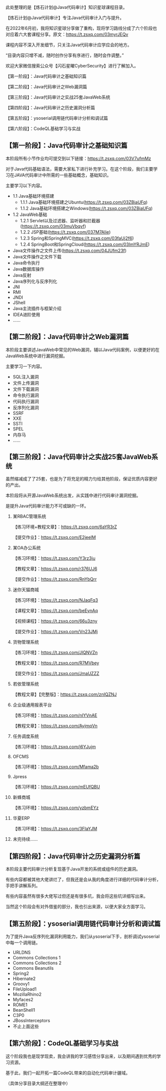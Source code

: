此处整理的是【炼石计划@Java代码审计】知识星球课程目录。

【炼石计划@Java代码审计】专注Java代码审计入门与提升。

在2022年6月初，我将知识星球分享做了重构，现将学习路线分成了六个阶段也对应着六大套课程分享。原文：https://t.zsxq.com/03myrJEQv

课程内容不深入开发细节，只关注Java代码审计应学应会的地方。

“目录内容只增不减，随时创作分享有序进行，随时会作调整。”

欢迎大家微信搜索公众号【闪石星曜CyberSecurity】进行了解加入。



【第一阶段】：Java代码审计之基础知识篇

【第二阶段】：Java代码审计之Web漏洞篇

【第三阶段】：Java代码审计之实战25套JavaWeb系统

【第四阶段】：Java代码审计之历史漏洞分析篇

【第五阶段】：ysoserial调用链代码审计分析和调试篇

【第六阶段】：CodeQL基础学习与实战





## 【第一阶段】：Java代码审计之基础知识篇


本阶段所有小节作业均可提交到以下链接：https://t.zsxq.com/03V7ufmMz

对于Java代码基础语法，需要大家私下进行补充学习。在这个阶段，我们主要学习在JAVA代码审计中所需的一些基础概念，基础知识。

主要学习以下内容。

- 1.1 Java基础环境搭建
  - 1.1.1 Java基础环境搭建之Ubuntu(https://t.zsxq.com/03ZBiaUFq)
  - 1.1.2 Java基础环境搭建之Windows(https://t.zsxq.com/03ZBiaUFq)
- 1.2 JavaWeb基础
  - 1.2.1 Servlet以及过滤器、监听器和拦截器(https://t.zsxq.com/03muVbqvf)
  - 1.2.2 JSP基础(https://t.zsxq.com/037M7AIie)
  - 1.2.3 Spring和SpringMVC(https://t.zsxq.com/03faUj2f6)
  - 1.2.4 SpringBoot和SpringCloud(https://t.zsxq.com/03ImYRJmE)
- Java文件操作之文件上传(https://t.zsxq.com/04JUfm23f)
- Java文件操作之文件下载
- Java命令执行
- Java数据库操作
- Java反射
- Java序列化与反序列化
- JNI
- RMI
- JNDI
- JShell
- Java主流插件与框架介绍
- IDEA进阶使用
- ......



## 【第二阶段】：Java代码审计之Web漏洞篇

本阶段主要讲述JavaWeb中常见的Web漏洞，辅以Java代码案例，以便更好的在JavaWeb系统中进行漏洞挖掘。

主要学习一下内容。

- SQL注入漏洞
- 文件上传漏洞
- 文件下载漏洞
- 命令执行漏洞
- 代码执行漏洞
- 反序列化漏洞
- SSRF
- XXE
- SSTI
- SPEL
- 内存马
- ......



## 【第三阶段】：Java代码审计之实战25套JavaWeb系统

虽然缩减成了了25套，也是为了将充足的精力匀给其他阶段，保证优质内容更好的产出。

本阶段将从开源JavaWeb系统出发，从实践中进行代码审计漏洞挖掘。

是提升Java代码审计能力不可或缺的一环。

1. 某RBAC管理系统

   【练习环境+教程文章】：https://t.zsxq.com/6aYR3rZ

   【提交作业】：https://t.zsxq.com/E2jeeIM

2. 某OA办公系统

   【练习环境】：https://t.zsxq.com/Y3rz3ju

   【教程文章】：https://t.zsxq.com/r376UJ6

   【提交作业】：https://t.zsxq.com/RnYbQrr

3. 迷你天猫商城

   【练习环境】：https://t.zsxq.com/NJaqFq3

   【课程文章】：https://t.zsxq.com/beEynAq

   【视频课程】：https://t.zsxq.com/66u3zny

   【提交作业】：https://t.zsxq.com/Vn23JMj

4. 货物管理系统

   【练习环境】：https://t.zsxq.com/JIQNVZn

   【教程文章】：https://t.zsxq.com/R7MVbey

   【提交作业】：https://t.zsxq.com/JmaUZZZ

5. 若依管理系统

   【教程文章】【完整版】：https://t.zsxq.com/znIQZNJ

6. 企业级通用报表平台

   【练习环境】：https://t.zsxq.com/nIYVnAE

   【教程文章】：https://t.zsxq.com/AyjmqVn

7. 任务调度系统

   【练习环境】：https://t.zsxq.com/j6YJujm

8. OFCMS

   【练习环境】：https://t.zsxq.com/Mfama2b

9. Jpress

   【练习环境】：https://t.zsxq.com/mEUfQBU

10. 新蜂商城

    【练习环境】：https://t.zsxq.com/yzbmEYz

11. 华夏ERP

    【练习环境】：https://t.zsxq.com/3FIaYJM

12. 未完待续......



## 【第四阶段】：Java代码审计之历史漏洞分析篇

本阶段主要代码审计分析复现基于Java开发的系统或组件的历史漏洞。

有些内容都被其他大佬讲烂了，但我还是会从我的角度进行详细的代码审计分析，手把手讲解系列。

有些内容虽然有很多大佬写过但还是有很多坑，我会将这些坑详细写出来。

当然这个阶段会有对外借鉴的部分，我也引出来源，以便大家全方面学习。





## 【第五阶段】：ysoserial调用链代码审计分析和调试篇

为了提升Java反序列化漏洞利用能力，我们从ysoserial下手，剖析调试ysoserial中每一个调用链。

- URLDNS
- Commons Collections 1
- Commons Collections 2
- Commons Beanutils
- Spring2
- Hibernate2
- Groovy1
- FileUpload1
- MozillaRhino2
- Myfaces2
- ROME1
- BeanShell1
- C3P0
- JBossInterceptors
- 不止上面这些



## 【第六阶段】：CodeQL基础学习与实战

这个阶段我也是现学现卖，我会讲我的学习感悟分享出来，以及期间遇到优秀的学习资源。

基于此，我们一起开拓一篇CodeQL带来的自动化代码审计疆域。

（具体分享目录大纲还在整理中）
